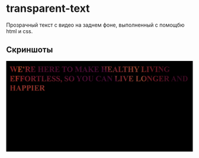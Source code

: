 # transparent-text

Прозрачный текст с видео на заднем фоне, выполненный с помощбю html и css.

## Скриншоты

![Главная страница](./src/screenshots/image.png)

